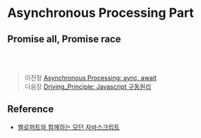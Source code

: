 # Asynchronous Processing Part

## Promise all, Promise race
<br/>


</br>

>   이전장 [Asynchronous Processing: aync, await](https://github.com/ss-won/Javascript/blob/master/Asynchronous_Processing/ap3.md)<br/>
>   다음장 [Driving_Principle: Javascript 구동원리](https://github.com/ss-won/Javascript/blob/master/Driving_Principle/dp1.md)

## Reference
- [벨로퍼트와 함께하는 모던 자바스크립트](https://learnjs.vlpt.us/)
